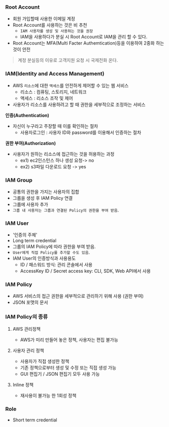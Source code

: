 

### Root Account
- 회원 가입할때 사용한 이메일 계정
- Root Account를 사용하는 것은 비 추천
  - `IAM 사용자를 생성 및 사용하는 것을 권장`
  - IAM을 사용하다가 분실 시 Root Account로 IAM을 관리 할 수 있다. 
- Root Account는 MFA(Multi Facter Authemtication)등을 이용하여 2중화 하는것이 안전
> 계정 분실등의 이유로 고객지원 요청 시 국제전화 온다.


### IAM(Identity and Access Management)
- AWS `리소스`에 대한 `액세스`를 안전하게 제어할 수 있는 웹 서비스
    - 리소스 : 컴퓨팅, 스토리지, 네트워크
    - 액세스 : 리소스 조작 및 제어
- 사용자가 리소스를 사용하려고 할 때 권한을 세부적으로 조정하는 서비스

**인증(Authentication)**
- 자신이 누구라고 주장할 때 이를 확인하는 절차
  - 사용자로그인 : 사용자 ID와 password를 이용해서 인증하는 절차

**권한 부여(Authorization)**
- 사용자가 원하는 리소스에 접근하는 것을 허용하는 과정
  - ex1) ec2인스턴스 하나 생성 요청-> no
  - ex2) s3파일 다운로드 요청 -> yes

### IAM Group
- 공통의 권한을 가지는 사용자의 집합 
- 그룹을 생성 후 IAM Policy 연결
- 그룹에 사용자 추가
- `그룹 내 사용자는 그룹과 연결된 Policy의 권한을 부여 받음`. 
      
### IAM User
- '인증의 주체'
- Long term credential
- 그룹의 IAM Policy에 따라 권한을 부여 받음.
- `User에게 직접 Policy를 추가할 수도 있음`.
- IAM User의 인증방식과 사용용도
  - ID / 패스워드 방식: 관리 콘솔에서 사용
  - AccessKey ID / Secret access key: CLI, SDK, Web API에서 사용

### IAM Policy
- AWS 서비스의 접근 권한을 세부적으로 관리하기 위해 사용 (권한 부여)
- JSON 포맷의 문서

### IAM Policy의 종류 
1. AWS 관리정책
   - AWS가 미리 만들어 놓은 정책, 사용자는 편집 불가능
2. 사용자 관리 정책 
   - 사용자가 직접 생성한 정책
   - 기존 정책으로부터 생성 및 수정 또는 직접 생성 가능
   - GUI 편집기 / JSON 편집기 모두 사용 가능

3. Inline 정책 
   - 재사용이 불가능 한 1회성 정책 


### Role
- Short term credential
